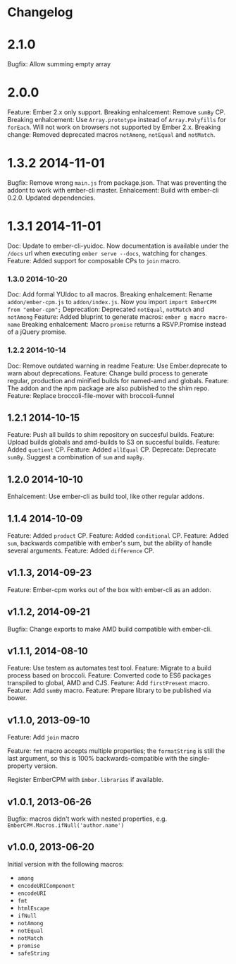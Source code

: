 # Changelog

# 2.1.0
Bugfix: Allow summing empty array

# 2.0.0
Feature: Ember 2.x only support.
Breaking enhalcement: Remove `sumBy` CP.
Breaking enhalcement: Use `Array.prototype` instead of `Array.Polyfills` for `forEach`. Will not work on browsers not supported by Ember 2.x.
Breaking change: Removed deprecated macros `notAmong`, `notEqual` and `notMatch`.

# 1.3.2 2014-11-01
Bugfix: Remove wrong `main.js` from package.json. That was preventing the addont to work with ember-cli master.
Enhalcement: Build with ember-cli 0.2.0. Updated dependencies.

# 1.3.1 2014-11-01
Doc: Update to ember-cli-yuidoc. Now documentation is available under the `/docs` url when executing `ember serve --docs`, watching for changes.
Feature: Added support for composable CPs to `join` macro.

### 1.3.0 2014-10-20
Doc: Add formal YUIdoc to all macros.
Breaking enhalcement: Rename `addon/ember-cpm.js` to `addon/index.js`. Now you import `import EmberCPM from "ember-cpm";`
Deprecation: Deprecated `notEqual`, `notMatch` and `notAmong`
Feature: Added bluprint to generate macros: `ember g macro macro-name`
Breaking enhalcement: Macro `promise` returns a RSVP.Promise instead of a jQuery promise.

### 1.2.2 2014-10-14
Doc: Remove outdated warning in readme
Feature: Use Ember.deprecate to warn about deprecations.
Feature: Change build process to generate regular, production and minified builds for named-amd and globals.
Feature: The addon and the npm package are also published to the shim repo.
Feature: Replace broccoli-file-mover with broccoli-funnel

## 1.2.1 2014-10-15
Feature: Push all builds to shim repository on succesful builds.
Feature: Upload builds globals and amd-builds to S3 on succesful builds.
Feature: Added `quotient` CP.
Feature: Added `allEqual` CP.
Deprecate: Deprecate `sumBy`. Suggest a combination of `sum` and `mapBy`.

## 1.2.0 2014-10-10
Enhalcement: Use ember-cli as build tool, like other regular addons.

## 1.1.4 2014-10-09
Feature: Added `product` CP.
Feature: Added `conditional` CP.
Feature: Added `sum`, backwards compatible with ember's sum, but the ability of handle several arguments.
Feature: Added `difference` CP.

## v1.1.3, 2014-09-23
Feature: Ember-cpm works out of the box with ember-cli as an addon.

## v1.1.2, 2014-09-21
Bugfix: Change exports to make AMD build compatible with ember-cli.

## v1.1.1, 2014-08-10
Feature: Use testem as automates test tool.
Feature: Migrate to a build process based on broccoli.
Feature: Converted code to ES6 packages transpiled to global, AMD and CJS.
Feature: Add `firstPresent` macro.
Feature: Add `sumBy` macro.
Feature: Prepare library to be published via bower.

## v1.1.0, 2013-09-10

Feature: Add `join` macro

Feature: `fmt` macro accepts multiple properties; the `formatString` is still
the last argument, so this is 100% backwards-compatible with the
single-property version.

Register EmberCPM with `Ember.libraries` if available.

## v1.0.1, 2013-06-26

Bugfix: macros didn't work with nested properties, e.g.
`EmberCPM.Macros.ifNull('author.name')`

## v1.0.0, 2013-06-20

Initial version with the following macros:

 * `among`
 * `encodeURIComponent`
 * `encodeURI`
 * `fmt`
 * `htmlEscape`
 * `ifNull`
 * `notAmong`
 * `notEqual`
 * `notMatch`
 * `promise`
 * `safeString`
